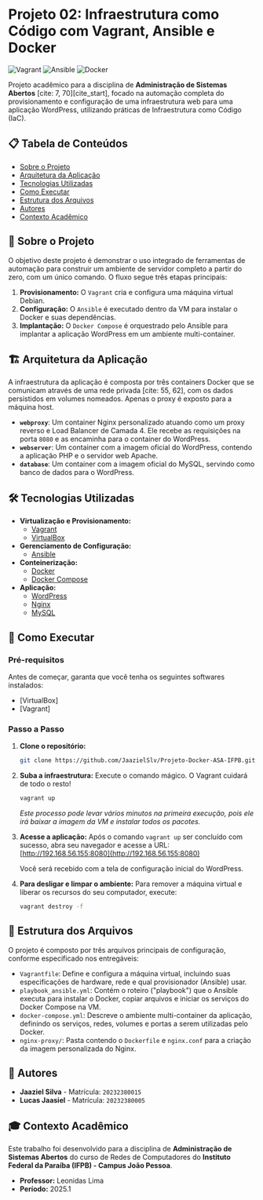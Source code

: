 # Projeto 02: Infraestrutura como Código com Vagrant, Ansible e Docker

![Vagrant](https://img.shields.io/badge/Vagrant-2.4.1-1868F2?style=for-the-badge&logo=vagrant)
![Ansible](https://img.shields.io/badge/Ansible-2.12%2B-EE0000?style=for-the-badge&logo=ansible)
![Docker](https://img.shields.io/badge/Docker-24.0-2496ED?style=for-the-badge&logo=docker)

Projeto acadêmico para a disciplina de **Administração de Sistemas Abertos** [cite: 7, 70][cite_start], focado na automação completa do provisionamento e configuração de uma infraestrutura web para uma aplicação WordPress, utilizando práticas de Infraestrutura como Código (IaC).

## 📋 Tabela de Conteúdos
- [Sobre o Projeto](#-sobre-o-projeto)
- [Arquitetura da Aplicação](#-arquitetura-da-aplicação)
- [Tecnologias Utilizadas](#-tecnologias-utilizadas)
- [Como Executar](#-como-executar)
- [Estrutura dos Arquivos](#-estrutura-dos-arquivos)
- [Autores](#-autores)
- [Contexto Acadêmico](#-contexto-acadêmico)

## 📌 Sobre o Projeto

O objetivo deste projeto é demonstrar o uso integrado de ferramentas de automação para construir um ambiente de servidor completo a partir do zero, com um único comando. O fluxo segue três etapas principais:

1.  **Provisionamento:** O `Vagrant` cria e configura uma máquina virtual Debian.
2.  **Configuração:** O `Ansible` é executado dentro da VM para instalar o Docker e suas dependências.
3.  **Implantação:** O `Docker Compose` é orquestrado pelo Ansible para implantar a aplicação WordPress em um ambiente multi-container.

## 🏗️ Arquitetura da Aplicação

A infraestrutura da aplicação é composta por três containers Docker que se comunicam através de uma rede privada [cite: 55, 62], com os dados persistidos em volumes nomeados. Apenas o proxy é exposto para a máquina host.

-   **`webproxy`**: Um container Nginx personalizado atuando como um proxy reverso e Load Balancer de Camada 4. Ele recebe as requisições na porta `8080` e as encaminha para o container do WordPress.
-   **`webserver`**: Um container com a imagem oficial do WordPress, contendo a aplicação PHP e o servidor web Apache.
-   **`database`**: Um container com a imagem oficial do MySQL, servindo como banco de dados para o WordPress.
## 🛠️ Tecnologias Utilizadas

- **Virtualização e Provisionamento:**
  - [Vagrant](https://www.vagrantup.com/)
  - [VirtualBox](https://www.virtualbox.org/)
- **Gerenciamento de Configuração:**
  - [Ansible](https://www.ansible.com/)
- **Conteinerização:**
  - [Docker](https://www.docker.com/)
  - [Docker Compose](https://docs.docker.com/compose/)
- **Aplicação:**
  - [WordPress](https://wordpress.org/)
  - [Nginx](https://www.nginx.com/)
  - [MySQL](https://www.mysql.com/)

## 🚀 Como Executar

### Pré-requisitos

Antes de começar, garanta que você tenha os seguintes softwares instalados:
-   [VirtualBox]
-   [Vagrant]

### Passo a Passo

1.  **Clone o repositório:**
    ```bash
    git clone https://github.com/JaazielSlv/Projeto-Docker-ASA-IFPB.git
    ```

2.  **Suba a infraestrutura:**
    Execute o comando mágico. O Vagrant cuidará de todo o resto!
    ```bash
    vagrant up
    ```
    *Este processo pode levar vários minutos na primeira execução, pois ele irá baixar a imagem da VM e instalar todos os pacotes.*

3.  **Acesse a aplicação:**
    Após o comando `vagrant up` ser concluído com sucesso, abra seu navegador e acesse a URL:
    [http://192.168.56.155:8080](http://192.168.56.155:8080)

    Você será recebido com a tela de configuração inicial do WordPress.

4.  **Para desligar e limpar o ambiente:**
    Para remover a máquina virtual e liberar os recursos do seu computador, execute:
    ```bash
    vagrant destroy -f
    ```

## 📂 Estrutura dos Arquivos

O projeto é composto por três arquivos principais de configuração, conforme especificado nos entregáveis:

-   `Vagrantfile`: Define e configura a máquina virtual, incluindo suas especificações de hardware, rede e qual provisionador (Ansible) usar.
-   `playbook_ansible.yml`: Contém o roteiro ("playbook") que o Ansible executa para instalar o Docker, copiar arquivos e iniciar os serviços do Docker Compose na VM.
-   `docker-compose.yml`: Descreve o ambiente multi-container da aplicação, definindo os serviços, redes, volumes e portas a serem utilizadas pelo Docker.
-   `nginx-proxy/`: Pasta contendo o `Dockerfile` e `nginx.conf` para a criação da imagem personalizada do Nginx.

## 👥 Autores

-   **Jaaziel Silva** - Matrícula: `20232380015`
-   **Lucas Jaasiel** - Matrícula: `20232380005`

## 🎓 Contexto Acadêmico

Este trabalho foi desenvolvido para a disciplina de **Administração de Sistemas Abertos** do curso de Redes de Computadores do **Instituto Federal da Paraíba (IFPB) - Campus João Pessoa**.

-   **Professor:** Leonidas Lima 
-   **Período:** 2025.1
